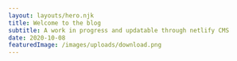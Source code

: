 ```yaml
---
layout: layouts/hero.njk
title: Welcome to the blog
subtitle: A work in progress and updatable through netlify CMS
date: 2020-10-08
featuredImage: /images/uploads/download.png
---
```


